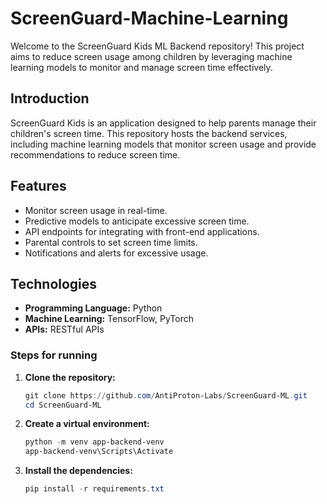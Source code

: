 # ScreenGuard-Machine-Learning

Welcome to the ScreenGuard Kids ML Backend repository! This project aims to reduce screen usage among children by leveraging machine learning models to monitor and manage screen time effectively.

## Introduction

ScreenGuard Kids is an application designed to help parents manage their children's screen time. This repository hosts the backend services, including machine learning models that monitor screen usage and provide recommendations to reduce screen time.

## Features

- Monitor screen usage in real-time.
- Predictive models to anticipate excessive screen time.
- API endpoints for integrating with front-end applications.
- Parental controls to set screen time limits.
- Notifications and alerts for excessive usage.

## Technologies

- **Programming Language:** Python
- **Machine Learning:** TensorFlow, PyTorch
- **APIs:** RESTful APIs

### Steps for running

1. **Clone the repository:**

   ```powershell
   git clone https://github.com/AntiProton-Labs/ScreenGuard-ML.git
   cd ScreenGuard-ML
   ```

2. **Create a virtual environment:**

   ```powershell
   python -m venv app-backend-venv
   app-backend-venv\Scripts\Activate
   ```

3. **Install the dependencies:**

   ```powershell
   pip install -r requirements.txt
   ```

